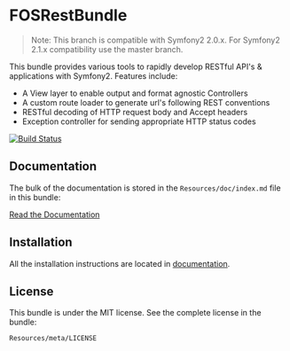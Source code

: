 FOSRestBundle
=============

> Note: This branch is compatible with Symfony2 2.0.x.
> For Symfony2 2.1.x compatibility use the master branch.

This bundle provides various tools to rapidly develop RESTful API's &
applications with Symfony2. Features include:

- A View layer to enable output and format agnostic Controllers
- A custom route loader to generate url's following REST conventions
- RESTful decoding of HTTP request body and Accept headers
- Exception controller for sending appropriate HTTP status codes

[![Build Status](https://secure.travis-ci.org/FriendsOfSymfony/FOSRestBundle.png?branch=0.6)](http://travis-ci.org/FriendsOfSymfony/FOSRestBundle)

Documentation
-------------

The bulk of the documentation is stored in the `Resources/doc/index.md`
file in this bundle:

[Read the Documentation](https://github.com/FriendsOfSymfony/FOSRestBundle/blob/0.6/Resources/doc/index.md)

Installation
------------

All the installation instructions are located in [documentation](https://github.com/FriendsOfSymfony/FOSRestBundle/blob/0.6/Resources/doc/index.md).

License
-------

This bundle is under the MIT license. See the complete license in the bundle:

    Resources/meta/LICENSE
